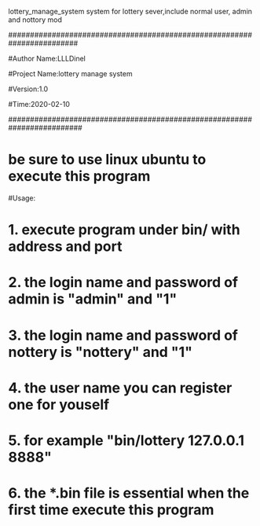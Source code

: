 lottery_manage_system
system for lottery sever,include normal user, admin and nottory mod

########################################################################

#Author Name:LLLDinel

#Project Name:lottery manage system

#Version:1.0

#Time:2020-02-10

######################################################################### 

# be sure to use linux ubuntu to execute this program


#Usage:

# 1. execute program under bin/ with address and port

# 2. the login name and password of admin is "admin" and "1"

# 3. the login name and password of nottery is "nottery" and "1"

# 4. the user name you can register one for youself
 
# 5. for example "bin/lottery 127.0.0.1 8888" 
 
# 6. the *.bin file is essential when the first time execute this program

